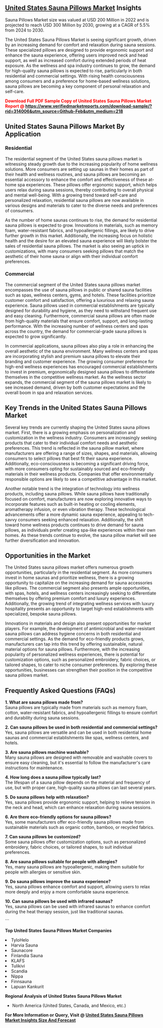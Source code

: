 <h2><a href="https://www.verifiedmarketreports.com/download-sample/?rid=314006&amp;utm_source=Github-Feb&amp;utm_medium=218" target="_blank">United States Sauna Pillows Market</a> Insights</h2><p>Sauna Pillows Market size was valued at USD 200 Million in 2022 and is projected to reach USD 300 Million by 2030, growing at a CAGR of 5.5% from 2024 to 2030.</p><p> <p>The United States Sauna Pillows Market is seeing significant growth, driven by an increasing demand for comfort and relaxation during sauna sessions. These specialized pillows are designed to provide ergonomic support and enhance the sauna experience, offering users improved neck and head support, as well as increased comfort during extended periods of heat exposure. As the wellness and spa industry continues to grow, the demand for high-quality sauna pillows is expected to rise, particularly in both residential and commercial settings. With rising health consciousness among consumers and a preference for home-based wellness solutions, sauna pillows are becoming a key component of personal relaxation and self-care. <b><p><span class=""><span style="color: #ff0000;"><strong>Download Full PDF Sample Copy of United States Sauna Pillows Market Report</strong> @ </span><a href="https://www.verifiedmarketreports.com/download-sample/?rid=314006&amp;utm_source=Github-Feb&amp;utm_medium=218" target="_blank">https://www.verifiedmarketreports.com/download-sample/?rid=314006&amp;utm_source=Github-Feb&amp;utm_medium=218</a></span></p></b></p> <h2>United States Sauna Pillows Market By Application</h2> <h3>Residential</h3> <p>The residential segment of the United States sauna pillows market is witnessing steady growth due to the increasing popularity of home wellness solutions. More consumers are setting up saunas in their homes as part of their health and wellness routines, and sauna pillows are becoming an essential accessory to enhance the comfort and effectiveness of these at-home spa experiences. These pillows offer ergonomic support, which helps users relax during sauna sessions, thereby contributing to overall physical and mental well-being. With a growing trend toward self-care and personalized relaxation, residential sauna pillows are now available in various designs and materials to cater to the diverse needs and preferences of consumers.</p> <p>As the number of home saunas continues to rise, the demand for residential sauna pillows is expected to grow. Innovations in materials, such as memory foam, water-resistant fabrics, and hypoallergenic fillings, are likely to drive further growth in this market. Additionally, the increasing focus on holistic health and the desire for an elevated sauna experience will likely bolster the sales of residential sauna pillows. The market is also seeing an uptick in customizations, with many consumers seeking pillows that match the aesthetic of their home sauna or align with their individual comfort preferences.</p> <h3>Commercial</h3> <p>The commercial segment of the United States sauna pillows market encompasses the use of sauna pillows in public or shared sauna facilities such as spas, wellness centers, gyms, and hotels. These facilities prioritize customer comfort and satisfaction, offering a luxurious and relaxing sauna experience. Sauna pillows used in commercial establishments are typically designed for durability and hygiene, as they need to withstand frequent use and easy cleaning. Furthermore, commercial sauna pillows are often made from high-quality materials that ensure comfort, support, and long-lasting performance. With the increasing number of wellness centers and spas across the country, the demand for commercial-grade sauna pillows is expected to grow significantly.</p> <p>In commercial applications, sauna pillows also play a role in enhancing the overall aesthetic of the sauna environment. Many wellness centers and spas are incorporating stylish and premium sauna pillows to elevate their branding and customer experience. The growing consumer preference for high-end wellness experiences has encouraged commercial establishments to invest in premium, ergonomically designed sauna pillows to differentiate themselves in the competitive wellness market. As the wellness sector expands, the commercial segment of the sauna pillows market is likely to see increased demand, driven by both customer expectations and the overall boom in spa and relaxation services.</p> <h2>Key Trends in the United States Sauna Pillows Market</h2> <p>Several key trends are currently shaping the United States sauna pillows market. First, there is a growing emphasis on personalization and customization in the wellness industry. Consumers are increasingly seeking products that cater to their individual comfort needs and aesthetic preferences. This trend is reflected in the sauna pillow market, where manufacturers are offering a range of sizes, shapes, and materials, allowing consumers to select pillows that best fit their sauna experience. Additionally, eco-consciousness is becoming a significant driving force, with more consumers opting for sustainably sourced and eco-friendly materials in their wellness products. Companies that offer environmentally responsible options are likely to see a competitive advantage in this market.</p> <p>Another notable trend is the integration of technology into wellness products, including sauna pillows. While sauna pillows have traditionally focused on comfort, manufacturers are now exploring innovative ways to incorporate features such as built-in heating or cooling elements, aromatherapy infusion, or even vibration therapy. These technological advancements offer a more dynamic sauna experience, appealing to tech-savvy consumers seeking enhanced relaxation. Additionally, the shift toward home wellness products continues to drive demand for sauna pillows, as individuals prefer creating spa-like experiences within their own homes. As these trends continue to evolve, the sauna pillow market will see further diversification and innovation.</p> <h2>Opportunities in the Market</h2> <p>The United States sauna pillows market offers numerous growth opportunities, particularly in the residential segment. As more consumers invest in home saunas and prioritize wellness, there is a growing opportunity to capitalize on the increasing demand for sauna accessories like pillows. The commercial segment also presents ample opportunities, with spas, hotels, and wellness centers increasingly seeking to differentiate themselves by offering premium comfort and luxury experiences. Additionally, the growing trend of integrating wellness services with luxury hospitality presents an opportunity to target high-end establishments with specialized, bespoke sauna pillows.</p> <p>Innovations in materials and design also present opportunities for market players. For example, the development of antimicrobial and water-resistant sauna pillows can address hygiene concerns in both residential and commercial settings. As the demand for eco-friendly products grows, manufacturers can tap into this trend by offering sustainable, natural material options for sauna pillows. Furthermore, with the increasing popularity of personalized wellness experiences, there is potential for customization options, such as personalized embroidery, fabric choices, or tailored shapes, to cater to niche consumer preferences. By exploring these opportunities, businesses can strengthen their position in the competitive sauna pillows market.</p> <h2>Frequently Asked Questions (FAQs)</h2> <p><b>1. What are sauna pillows made from?</b><br>Sauna pillows are typically made from materials such as memory foam, cotton, water-resistant fabrics, and hypoallergenic fillings to ensure comfort and durability during sauna sessions.</p> <p><b>2. Can sauna pillows be used in both residential and commercial settings?</b><br>Yes, sauna pillows are versatile and can be used in both residential home saunas and commercial establishments like spas, wellness centers, and hotels.</p> <p><b>3. Are sauna pillows machine washable?</b><br>Many sauna pillows are designed with removable and washable covers to ensure easy cleaning, but it's essential to follow the manufacturer's care instructions for maintenance.</p> <p><b>4. How long does a sauna pillow typically last?</b><br>The lifespan of a sauna pillow depends on the material and frequency of use, but with proper care, high-quality sauna pillows can last several years.</p> <p><b>5. Do sauna pillows help with relaxation?</b><br>Yes, sauna pillows provide ergonomic support, helping to relieve tension in the neck and head, which can enhance relaxation during sauna sessions.</p> <p><b>6. Are there eco-friendly options for sauna pillows?</b><br>Yes, some manufacturers offer eco-friendly sauna pillows made from sustainable materials such as organic cotton, bamboo, or recycled fabrics.</p> <p><b>7. Can sauna pillows be customized?</b><br>Some sauna pillows offer customization options, such as personalized embroidery, fabric choices, or tailored shapes, to suit individual preferences.</p> <p><b>8. Are sauna pillows suitable for people with allergies?</b><br>Yes, many sauna pillows are hypoallergenic, making them suitable for people with allergies or sensitive skin.</p> <p><b>9. Do sauna pillows improve the sauna experience?</b><br>Yes, sauna pillows enhance comfort and support, allowing users to relax more deeply and enjoy a more comfortable sauna experience.</p> <p><b>10. Can sauna pillows be used with infrared saunas?</b><br>Yes, sauna pillows can be used with infrared saunas to enhance comfort during the heat therapy session, just like traditional saunas.</p> ```</p><p><strong>Top United States Sauna Pillows Market Companies</strong></p><div data-test-id=""><p><li>TyloHelo</li><li> Harvia Sauna</li><li> Saunacore</li><li> Finlandia Sauna</li><li> KLAFS</li><li> Tulikivi</li><li> Scandia</li><li> Nippa</li><li> Finnsauna</li><li> Lapuan Kankurit</li></p><div><strong>Regional Analysis of&nbsp;United States Sauna Pillows Market</strong></div><ul><li dir="ltr"><p dir="ltr">North America&nbsp;(United States, Canada, and Mexico, etc.)</p></li></ul><p><strong>For More Information or Query, Visit @&nbsp;</strong><strong><a href="https://www.verifiedmarketreports.com/product/sauna-pillows-market/?utm_source=Github-Feb&amp;utm_medium=218" target="_blank">United States Sauna Pillows Market Insights Size And Forecast</a></strong></p></div>
